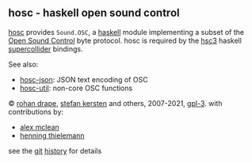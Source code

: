 hosc - haskell open sound control
---------------------------------

[hosc][hosc] provides `Sound.OSC`, a [haskell][hs]
module implementing a subset of the [Open Sound Control][osc] byte protocol.
hosc is required by the [hsc3][hsc3] haskell [supercollider][sc3] bindings.

See also:

- [hosc-json](http://rohandrape.net/?t=hosc-json): JSON text encoding of OSC
- [hosc-util](http://rohandrape.net/?t=hosc-util): non-core OSC functions

© [rohan drape][rd], [stefan kersten][sk] and others, 2007-2021,
[gpl-3][gpl-3]. with contributions by:

- [alex mclean][am]
- [henning thielemann][ht]

see the [git](https://git-scm.com/) [history](http://rohandrape.net/?t=hosc&q=history) for details

[hosc]: http://rohandrape.net/?t=hosc
[hs]: http://haskell.org/
[osc]: http://opensoundcontrol.org/
[hsc3]: http://rohandrape.net/?t=hsc3
[sc3]: http://audiosynth.com/
[rd]:  http://rohandrape.net/
[sk]: http://space.k-hornz.de/
[am]: http://yaxu.org/
[ht]: http://www.henning-thielemann.de/Research.html
[gpl]: http://gnu.org/copyleft/
[gpl-3]: http://gnu.org/licenses/gpl-3.0.html
